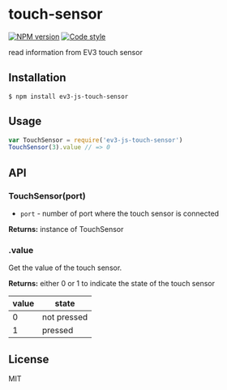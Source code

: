 
# touch-sensor

[![NPM version][npm-image]][npm-url]
[![Code style][standard-image]][standard-url]

read information from EV3 touch sensor

## Installation

    $ npm install ev3-js-touch-sensor

## Usage

```js
var TouchSensor = require('ev3-js-touch-sensor')
TouchSensor(3).value // => 0
```

## API

### TouchSensor(port)

- `port` - number of port where the touch sensor is connected

**Returns:** instance of TouchSensor

### .value
Get the value of the touch sensor.

**Returns:** either 0 or 1 to indicate the state of the touch sensor

value | state
---|---
0 | not pressed
1 | pressed

## License

MIT

[standard-image]: https://img.shields.io/badge/code%20style-standard-brightgreen.svg?style=flat
[standard-url]: https://github.com/feross/standard
[npm-image]: https://img.shields.io/npm/v/ev3-js-touch-sensor.svg?style=flat-square
[npm-url]: https://npmjs.org/package/ev3-js-touch-sensor
